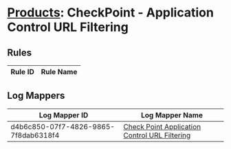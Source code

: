 # [Products](README.md): CheckPoint - Application Control URL Filtering

## Rules

|Rule ID|Rule Name|
|----|----|


## Log Mappers

|Log Mapper ID|Log Mapper Name|
|----|----|
|d4b6c850-07f7-4826-9865-7f8dab6318f4|[Check Point Application Control URL Filtering](../mappings/d4b6c850-07f7-4826-9865-7f8dab6318f4.md)|


